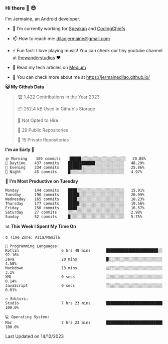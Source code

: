 ### Hi there 👋 😎
I'm Jermaine, an Android developer.

- 🔭 I’m currently working for [Speakap](https://www.speakap.com/) and [CodingChiefs](https://codingchiefs.com/en/)

- 📫 How to reach me: dilaojermaine@gmail.com

- ⚡ Fun fact: I love playing music! You can check our tiny youtube channel at [thewanderstudios](https://www.youtube.com/thewanderstudios) ♥️

- 📖 Read my tech articles on [Medium](https://jermainedilao.medium.com/)

- 👀 You can check more about me at https://jermainedilao.github.io/

<!--
**jermainedilao/jermainedilao** is a ✨ _special_ ✨ repository because its `README.md` (this file) appears on your GitHub profile.

Here are some ideas to get you started:

- 🔭 I’m currently working on ...
- 🌱 I’m currently learning ...
- 👯 I’m looking to collaborate on ...
- 🤔 I’m looking for help with ...
- 💬 Ask me about ...
- 📫 How to reach me: ...
- 😄 Pronouns: ...
- ⚡ Fun fact: ...
-->

<!--START_SECTION:waka-->
**🐱 My Github Data** 

> 🏆 1,422 Contributions in the Year 2023
 > 
> 📦 252.4 kB Used in Github's Storage 
 > 
> 🚫 Not Opted to Hire
 > 
> 📜 29 Public Repositories 
 > 
> 🔑 15 Private Repositories  
 > 
**I'm an Early 🐤** 

```text
🌞 Morning    189 commits    █████░░░░░░░░░░░░░░░░░░░░   20.88% 
🌆 Daytime    437 commits    ████████████░░░░░░░░░░░░░   48.29% 
🌃 Evening    234 commits    ██████░░░░░░░░░░░░░░░░░░░   25.86% 
🌙 Night      45 commits     █░░░░░░░░░░░░░░░░░░░░░░░░   4.97%

```
📅 **I'm Most Productive on Tuesday** 

```text
Monday       144 commits    ████░░░░░░░░░░░░░░░░░░░░░   15.91% 
Tuesday      190 commits    █████░░░░░░░░░░░░░░░░░░░░   20.99% 
Wednesday    165 commits    ████░░░░░░░░░░░░░░░░░░░░░   18.23% 
Thursday     177 commits    █████░░░░░░░░░░░░░░░░░░░░   19.56% 
Friday       150 commits    ████░░░░░░░░░░░░░░░░░░░░░   16.57% 
Saturday     27 commits     ░░░░░░░░░░░░░░░░░░░░░░░░░   2.98% 
Sunday       52 commits     █░░░░░░░░░░░░░░░░░░░░░░░░   5.75%

```


📊 **This Week I Spent My Time On** 

```text
⌚︎ Time Zone: Asia/Manila

💬 Programming Languages: 
Kotlin                   6 hrs 48 mins       ███████████████████████░░   92.16% 
Java                     20 mins             █░░░░░░░░░░░░░░░░░░░░░░░░   4.58% 
Markdown                 13 mins             ░░░░░░░░░░░░░░░░░░░░░░░░░   3.1% 
XML                      0 secs              ░░░░░░░░░░░░░░░░░░░░░░░░░   0.14% 
JavaScript               0 secs              ░░░░░░░░░░░░░░░░░░░░░░░░░   0.01%

🔥 Editors: 
Studio                   7 hrs 23 mins       █████████████████████████   100.0%

💻 Operating System: 
Mac                      7 hrs 23 mins       █████████████████████████   100.0%

```


 Last Updated on 14/12/2023
<!--END_SECTION:waka-->
